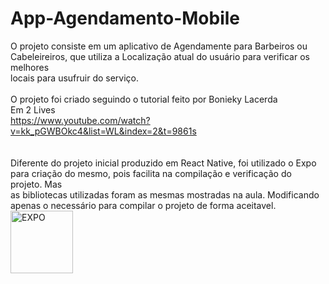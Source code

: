 # App-Agendamento-Mobile</br>
O projeto consiste em um aplicativo de Agendamente para Barbeiros ou Cabeleireiros, que utiliza a Localização atual do usuário para verificar os melhores</br>
locais para usufruir do serviço.</br>
</br>
O projeto foi criado seguindo o tutorial feito por Bonieky Lacerda</br>
Em 2 Lives</br>
https://www.youtube.com/watch?v=kk_pGWBOkc4&list=WL&index=2&t=9861s </br>
</br>
</br>
Diferente do projeto inicial produzido em React Native, foi utilizado o Expo para criação do mesmo, pois facilita na compilação e verificação do projeto. Mas </br>
as bibliotecas utilizadas foram as mesmas mostradas na aula. Modificando apenas o necessário para compilar o projeto de forma aceitavel.</br>
<img src="https://cdn.icon-icons.com/icons2/2389/PNG/512/expo_logo_icon_145293.png" width="100px" height="100px" title="EXPO"> 
